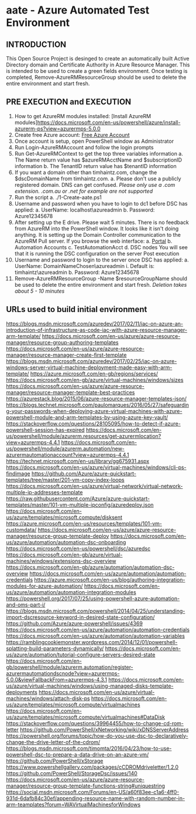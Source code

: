 # aate - Azure Automated Test Environment

## INTRODUCTION

This Open Source Project is desinged to create an automatically built Active Directory domain and
Certificate Authority in Azure Resource Manager.
This is intended to be used to create a green fields environment. Once testing is completed,
Remove-AzureRMResourceGroup should be used to delete the entire environment and start fresh.

## PRE EXECUTION and EXECUTION

1. How to get AzureRM modules installed: [Install AzureRM modules]https://docs.microsoft.com/en-us/powershell/azure/install-azurerm-ps?view=azurermps-5.0.0
2. Create free Azure account: [Free Azure Account](https://azure.microsoft.com/en-au/free/)
3. Once account is setup, open PowerShell window as Administrator
4. Run Login-AzureRMAccount and follow the login prompts
5. Run Get-AzureRMContext to get the top three variables information
    a. The Name return value has $azureRMAcctName and $subscriptionID information
    b. The TenantID return value has $tenantID information
6. If you want a domain other than timhaintz.com, change the $dscDomainName from timhaintz.com.
    a. Please don't use a publicly registered domain. DNS can get confused.
    *Please only use a .com extension. .com.au or .net for example are not supported*
7. Run the script
    a. ./1-Create-aate.ps1
8. Username and password when you have to login to dc1 before DSC has applied:
    a. UserName: localhost\azureadmin
    b. Password: Azure12345678
9. After setting up the E drive. Please wait 5 minutes. There is no feedback from AzureRM into the PowerShell window.
    It looks like it isn't doing anything. It is setting up the Domain Controller communication to the AzureRM Pull server.
    If you browse the web interface:
    a. [Portal](https://portal.azure.com)
    b. Automation Accounts
    c. TestAutomationAcct
    d. DSC nodes
    You will see that it is running the DSC configuration on the server
Post execution
10. Username and password to login to the server once DSC has applied:
    a. UserName: DomainNameChosen\azureadmin
        i. Default is: timhaintz\azureadmin
    b. Password: Azure12345678
11. Remove-AzureRMResourceGroup -Name $resourceGroupName should be used to delete the entire environment and start fresh.
    *Deletion takes about 5 - 10 minutes*

## URLs used to build initial environment

https://blogs.msdn.microsoft.com/azuredev/2017/02/11/iac-on-azure-an-introduction-of-infrastructure-as-code-iac-with-azure-resource-manager-arm-template/
https://docs.microsoft.com/en-us/azure/azure-resource-manager/resource-group-authoring-templates
https://docs.microsoft.com/en-us/azure/azure-resource-manager/resource-manager-create-first-template
https://blogs.msdn.microsoft.com/azuredev/2017/02/25/iac-on-azure-windows-server-virtual-machine-deployment-made-easy-with-arm-template/
https://azure.microsoft.com/en-gb/regions/services/
https://docs.microsoft.com/en-gb/azure/virtual-machines/windows/sizes
https://docs.microsoft.com/en-us/azure/azure-resource-manager/resource-manager-template-best-practices
https://azurestack.blog/2015/06/azure-resource-manager-templates-json/
https://blogs.technet.microsoft.com/paulomarques/2016/05/27/safeguarding-your-passwords-when-deploying-azure-virtual-machines-with-azure-powershell-module-and-arm-templates-by-using-azure-key-vault/
https://stackoverflow.com/questions/28105095/how-to-detect-if-azure-powershell-session-has-expired
https://docs.microsoft.com/en-us/powershell/module/azurerm.resources/get-azurermlocation?view=azurermps-4.4.1
https://docs.microsoft.com/en-us/powershell/module/azurerm.automation/new-azurermautomationaccount?view=azurermps-4.4.1
https://technet.microsoft.com/en-us/library/gg675931.aspx
https://docs.microsoft.com/en-us/azure/virtual-machines/windows/cli-ps-findimage
https://github.com/Azure/azure-quickstart-templates/tree/master/201-vm-copy-index-loops
https://docs.microsoft.com/en-us/azure/virtual-network/virtual-network-multiple-ip-addresses-template
https://raw.githubusercontent.com/Azure/azure-quickstart-templates/master/101-vm-multiple-ipconfig/azuredeploy.json
https://docs.microsoft.com/en-us/azure/templates/microsoft.compute/disksent
https://azure.microsoft.com/en-us/resources/templates/101-vm-customdata/
https://docs.microsoft.com/en-us/azure/azure-resource-manager/resource-group-template-deploy
https://docs.microsoft.com/en-us/azure/automation/automation-dsc-onboarding
https://docs.microsoft.com/en-us/powershell/dsc/azuredsc
https://docs.microsoft.com/en-gb/azure/virtual-machines/windows/extensions-dsc-overview
https://docs.microsoft.com/en-gb/azure/automation/automation-dsc-overview
https://docs.microsoft.com/en-us/azure/automation/automation-credentials
https://azure.microsoft.com/en-us/blog/authoring-integration-modules-for-azure-automation/
https://docs.microsoft.com/en-us/azure/automation/automation-integration-modules
https://powershell.org/2017/07/25/using-powershell-azure-automation-and-oms-part-i/
https://blogs.msdn.microsoft.com/powershell/2014/04/25/understanding-import-dscresource-keyword-in-desired-state-configuration/
https://github.com/Azure/azure-powershell/issues/4369
https://docs.microsoft.com/en-us/azure/automation/automation-credentials
https://docs.microsoft.com/en-us/azure/automation/automation-variables
https://ramblingcookiemonster.wordpress.com/2014/12/01/powershell-splatting-build-parameters-dynamically/
https://docs.microsoft.com/en-us/azure/automation/tutorial-configure-servers-desired-state
https://docs.microsoft.com/en-gb/powershell/module/azurerm.automation/register-azurermautomationdscnode?view=azurermps-5.0.0&viewFallbackFrom=azurermps-4.3.1
https://docs.microsoft.com/en-us/azure/virtual-machines/windows/using-managed-disks-template-deployments
https://docs.microsoft.com/en-us/azure/virtual-machines/windows/attach-disk-ps
https://docs.microsoft.com/en-us/azure/templates/microsoft.compute/virtualmachines
https://docs.microsoft.com/en-us/azure/templates/microsoft.compute/virtualmachines#DataDisk
https://stackoverflow.com/questions/39964455/how-to-change-cd-rom-letter
https://github.com/PowerShell/xNetworking/wiki/xDNSServerAddress
https://powershell.org/forums/topic/how-do-you-use-dsc-to-declaratively-change-the-drive-letter-of-the-cdrom/
https://blogs.msdn.microsoft.com/timomta/2016/04/23/how-to-use-powershell-dsc-to-prepare-a-data-drive-on-an-azure-vm/
https://github.com/PowerShell/xStorage
https://www.powershellgallery.com/packages/cCDROMdriveletter/1.2.0
https://github.com/PowerShell/StorageDsc/issues/140
https://docs.microsoft.com/en-us/azure/azure-resource-manager/resource-group-template-functions-string#uniquestring
https://social.msdn.microsoft.com/Forums/en-US/a60f83ee-c1a6-4ff0-931d-6dafb84c30ef/appending-resource-name-with-random-number-in-arm-teamplates?forum=WAVirtualMachinesforWindows